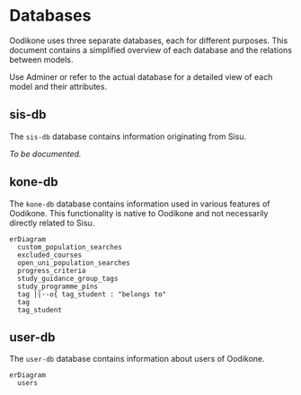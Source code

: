 # Databases

Oodikone uses three separate databases, each for different purposes. This document contains a simplified overview of each database and the relations between models.

Use Adminer or refer to the actual database for a detailed view of each model and their attributes.

## sis-db

The `sis-db` database contains information originating from Sisu.

_To be documented._

## kone-db

The `kone-db` database contains information used in various features of Oodikone. This functionality is native to Oodikone and not necessarily directly related to Sisu.

```mermaid
erDiagram
  custom_population_searches
  excluded_courses
  open_uni_population_searches
  progress_criteria
  study_guidance_group_tags
  study_programme_pins
  tag ||--o{ tag_student : "belongs to"
  tag
  tag_student
```

## user-db

The `user-db` database contains information about users of Oodikone.

```mermaid
erDiagram
  users
```

